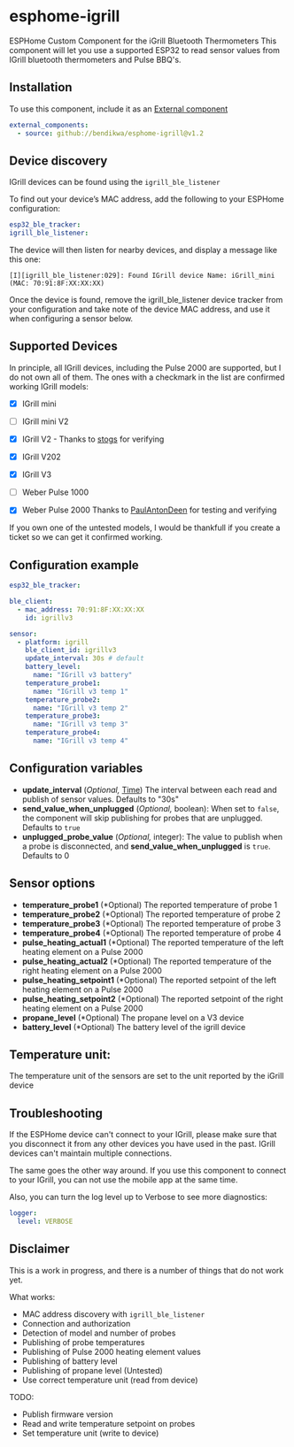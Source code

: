 # esphome-igrill

ESPHome Custom Component for the iGrill Bluetooth Thermometers
This component will let you use a supported ESP32 to read sensor values from IGrill bluetooth thermometers and Pulse BBQ's.

## Installation

To use this component, include it as an [External component](https://esphome.io/components/external_components.html)

```yaml
external_components:
  - source: github://bendikwa/esphome-igrill@v1.2
```

## Device discovery

IGrill devices can be found using the `igrill_ble_listener`

To find out your device’s MAC address, add the following to your ESPHome configuration:

```yaml
esp32_ble_tracker:
igrill_ble_listener:
```

The device will then listen for nearby devices, and display a message like this one:

```
[I][igrill_ble_listener:029]: Found IGrill device Name: iGrill_mini (MAC: 70:91:8F:XX:XX:XX)
```

Once the device is found, remove the igrill_ble_listener device tracker from your configuration and take note of the device MAC address, and use it when configuring a sensor below.

## Supported Devices
In principle, all IGrill devices, including the Pulse 2000 are supported, but I do not own all of them. The ones with a checkmark in the list are confirmed working IGrill models:

- [x] IGrill mini
- [ ] IGrill mini V2
- [x] IGrill V2 - Thanks to [stogs](https://github.com/stogs) for verifying
- [X] IGrill V202
- [x] IGrill V3
- [ ] Weber Pulse 1000
- [x] Weber Pulse 2000 Thanks to [PaulAntonDeen](https://github.com/PaulAntonDeen) for testing and verifying


If you own one of the untested models, I would be thankfull if you create a ticket so we can get it confirmed working.

## Configuration example

```yaml
esp32_ble_tracker:

ble_client:
  - mac_address: 70:91:8F:XX:XX:XX
    id: igrillv3

sensor:
  - platform: igrill
    ble_client_id: igrillv3
    update_interval: 30s # default
    battery_level:
      name: "IGrill v3 battery"
    temperature_probe1:
      name: "IGrill v3 temp 1"
    temperature_probe2:
      name: "IGrill v3 temp 2"
    temperature_probe3:
      name: "IGrill v3 temp 3"
    temperature_probe4:
      name: "IGrill v3 temp 4"
```
## Configuration variables
- **update_interval** (*Optional,* [Time](https://esphome.io/guides/configuration-types.html#config-time)) The interval between each read and publish of sensor values. Defaults to "30s"
- **send_value_when_unplugged** (*Optional,* boolean): When set to `false`, the component will skip publishing for probes that are unplugged. Defaults to `true`
- **unplugged_probe_value** (*Optional,* integer): The value to publish when a probe is disconnected, and **send_value_when_unplugged** is `true`. Defaults to 0

## Sensor options
- **temperature_probe1** (*Optional) The reported temperature of probe 1
- **temperature_probe2** (*Optional) The reported temperature of probe 2
- **temperature_probe3** (*Optional) The reported temperature of probe 3
- **temperature_probe4** (*Optional) The reported temperature of probe 4
- **pulse_heating_actual1** (*Optional) The reported temperature of the left heating element on a Pulse 2000 
- **pulse_heating_actual2** (*Optional) The reported temperature of the right heating element on a Pulse 2000
- **pulse_heating_setpoint1** (*Optional) The reported setpoint of the left heating element on a Pulse 2000
- **pulse_heating_setpoint2** (*Optional) The reported setpoint of the right heating element on a Pulse 2000
- **propane_level** (*Optional) The propane level on a V3 device
- **battery_level** (*Optional) The battery level of the igrill device


## Temperature unit:
The temperature unit of the sensors are set to the unit reported by the iGrill device

## Troubleshooting

If the ESPHome device can't connect to your IGrill, please make sure that you disconnect it from any other devices you have used in the past. IGrill devices can't maintain multiple connections.

The same goes the other way around. If you use this component to connect to your IGrill, you can not use the mobile app at the same time.

Also, you can turn the log level up to Verbose to see more diagnostics:

```yaml
logger:
  level: VERBOSE
```

## Disclaimer
This is a work in progress, and there is a number of things that do not work yet.

What works:
- MAC address discovery with `igrill_ble_listener`
- Connection and authorization
- Detection of model and number of probes
- Publishing of probe temperatures
- Publishing of Pulse 2000 heating element values
- Publishing of battery level
- Publishing of propane level (Untested)
- Use correct temperature unit (read from device)

TODO:
- Publish firmware version
- Read and write temperature setpoint on probes
- Set temperature unit (write to device)
